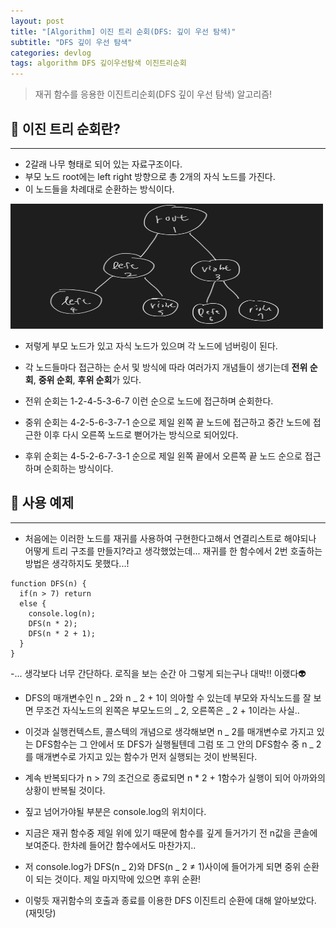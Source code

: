 ```yaml
---
layout: post
title: "[Algorithm] 이진 트리 순회(DFS: 깊이 우선 탐색)"
subtitle: "DFS 깊이 우선 탐색"
categories: devlog
tags: algorithm DFS 깊이우선탐색 이진트리순회
---
```


> 재귀 함수를 응용한 이진트리순회(DFS 깊이 우선 탐색) 알고리즘!

<!---more--->

## 📌 이진 트리 순회란?

---

- 2갈래 나무 형태로 되어 있는 자료구조이다.
- 부모 노드 root에는 left right 방향으로 총 2개의 자식 노드를 가진다.
- 이 노드들을 차례대로 순환하는 방식이다.

<img src="/assets/img/algorithm/DFS.png" width="500px" height="200px">

- 저렇게 부모 노드가 있고 자식 노드가 있으며 각 노드에 넘버링이 된다.

- 각 노드들마다 접근하는 순서 및 방식에 따라 여러가지 개념들이 생기는데 <b>전위 순회</b>, <b>중위 순회</b>, <b>후위 순회</b>가 있다.

- 전위 순회는 1-2-4-5-3-6-7 이런 순으로 노드에 접근하며 순회한다.
- 중위 순회는 4-2-5-6-3-7-1 순으로 제일 왼쪽 끝 노드에 접근하고 중간 노드에 접근한 이후 다시 오른쪽 노드로 뻗어가는 방식으로 되어있다.
- 후위 순회는 4-5-2-6-7-3-1 순으로 제일 왼쪽 끝에서 오른쪽 끝 노드 순으로 접근하며 순회하는 방식이다.

## 📌 사용 예제

---

- 처음에는 이러한 노드를 재귀를 사용하여 구현한다고해서 연결리스트로 해야되나 어떻게 트리 구조를 만들지?라고 생각했었는데... 재귀를 한 함수에서 2번 호출하는 방법은 생각하지도 못했다...!

```
function DFS(n) {
  if(n > 7) return
  else {
    console.log(n);
    DFS(n * 2);
    DFS(n * 2 + 1);
  }
}
```

-... 생각보다 너무 간단하다. 로직을 보는 순간 아 그렇게 되는구나 대박!! 이랬다👽

- DFS의 매개변수인 n _ 2와 n _ 2 + 1이 의아할 수 있는데 부모와 자식노드를 잘 보면 무조건 자식노드의 왼쪽은 부모노드의 _ 2, 오른쪽은 _ 2 + 1이라는 사실..
- 이것과 실행컨텍스트, 콜스텍의 개념으로 생각해보면 n _ 2를 매개변수로 가지고 있는 DFS함수는 그 안에서 또 DFS가 실행될텐데 그럼 또 그 안의 DFS함수 중 n _ 2를 매개변수로 가지고 있는 함수가 먼저 실행되는 것이 반복된다.
- 계속 반복되다가 n > 7의 조건으로 종료되면 n \* 2 + 1함수가 실행이 되어 아까와의 상황이 반복될 것이다.

- 짚고 넘어가야될 부분은 console.log의 위치이다.
- 지금은 재귀 함수중 제일 위에 있기 때문에 함수를 깊게 들거가기 전 n값을 콘솔에 보여준다. 한차례 들어간 함수에서도 마찬가지..
- 저 console.log가 DFS(n _ 2)와 DFS(n _ 2 ≠ 1)사이에 들어가게 되면 중위 순환이 되는 것이다. 제일 마지막에 있으면 후위 순환!

- 이렇듯 재귀함수의 호출과 종료를 이용한 DFS 이진트리 순환에 대해 알아보았다.(재밋당)
